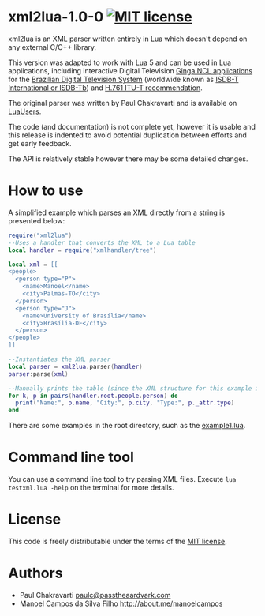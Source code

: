 
# xml2lua-1.0-0 [![MIT license](http://img.shields.io/badge/license-MIT-brightgreen.svg)](http://opensource.org/licenses/MIT)

xml2lua is an XML parser written entirely in Lua which doesn't depend on any external C/C++ library. 

This version was adapted to work with Lua 5 and can be used in Lua applications, including
interactive Digital Television [Ginga NCL applications](http://gingancl.org.br/en) for the [Brazilian Digital Television System](http://forumsbtvd.org.br) 
(worldwide known as [ISDB-T International or ISDB-Tb](https://en.wikipedia.org/wiki/ISDB-T_International)) and [H.761 ITU-T recommendation](https://www.itu.int/rec/T-REC-H.761).

The original parser was written by Paul Chakravarti and is available on [LuaUsers](http://lua-users.org/wiki/LuaXml).

The code (and documentation) is not complete yet, however it is usable and this release is indented to avoid potential duplication between efforts and get early feedback.

The API is relatively stable however there may be some detailed changes.

# How to use
A simplified example which parses an XML directly from a string is presented below:

```lua
require("xml2lua")
--Uses a handler that converts the XML to a Lua table
local handler = require("xmlhandler/tree")

local xml = [[
<people>
  <person type="P">
    <name>Manoel</name>
    <city>Palmas-TO</city>
  </person>
  <person type="J">
    <name>University of Brasília</name>
    <city>Brasília-DF</city>
  </person>  
</people>    
]]

--Instantiates the XML parser
local parser = xml2lua.parser(handler)
parser:parse(xml)

--Manually prints the table (since the XML structure for this example is previously known)
for k, p in pairs(handler.root.people.person) do
  print("Name:", p.name, "City:", p.city, "Type:", p._attr.type)
end
```

There are some examples in the root directory, such as the [example1.lua](example1.lua). 

# Command line tool
You can use a command line tool to try parsing XML files.
Execute `lua testxml.lua -help` on the terminal for more details.

# License
This code is freely distributable under the terms of the [MIT license](LICENSE).

# Authors
  - Paul Chakravarti paulc@passtheaardvark.com
  - Manoel Campos da Silva Filho http://about.me/manoelcampos
